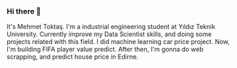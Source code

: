 ### Hi there 👋
It's Mehmet Toktaş. I'm a industrial engineering student at Yıldız Teknik University. Currently improve my Data Scientist skills, and doing some projects related with this field. 
I did machine learning car price project.
Now, I'm building FIFA player value predict.
After then, I'm gonna do web scrapping, and predict house price in Edirne.
<!--
**mehmettoktas/mehmettoktas** is a ✨ _special_ ✨ repository because its `README.md` (this file) appears on your GitHub profile.

Here are some ideas to get you started:

- 🔭 I’m currently working on FIFA player value predict.
- 🌱 I’m currently learning Machine Learning
- 👯 I’m looking to collaborate on ...
- 🤔 I’m looking for help with ...
- 💬 Ask me about ...
- 📫 How to reach me: mtoktas252@gmail.com
- 😄 Pronouns: ...
- ⚡ Fun fact: ...
-->
